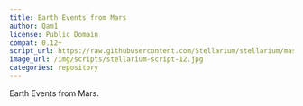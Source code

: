 ```yaml
---
title: Earth Events from Mars
author: Qam1
license: Public Domain
compat: 0.12+
script_url: https://raw.githubusercontent.com/Stellarium/stellarium/master/scripts/earth_4.ssc
image_url: /img/scripts/stellarium-script-12.jpg
categories: repository
---
```

Earth Events from Mars.
